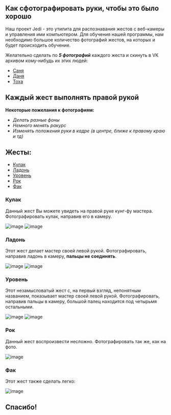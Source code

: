 ## Как сфотографировать руки, чтобы это было хорошо

Наш проект Jedi - это утилита для распознавания жестов с веб-камеры и управления ими компьютером. Для обучения нашей программы, нам необходимо большое количество фотографий жестов, на которых и будет происходить обучение.

Желательно сделать по ***5 фотографий*** каждого жеста и скинуть в VK архивом кому-нибудь их этих людей:
  - [Саня](https://vk.com/adkuz)
  - [Даня](https://vk.com/danchetto)
  - [Тоха](https://vk.com/antonnext)
  
  
## Каждый жест выполнять правой рукой
  
  
**Некоторые пожелания к фотографиям:**
  - *Делать разные фоны*
  - *Немного менять ракурс*
  - *Изменять положения руки в кадре (в центре, ближе к правому краю и тд)*

## Жесты:
  * [Кулак](#Кулак)
  * [Ладонь](#Ладонь)
  * [Уровень](#Уровень)
  * [Рок](#Рок)
  * [Фак](#Фак)
  
### Кулак

Данный жест Вы можете увидеть на правой руке кунг-фу мастера. Фотографировать кулак, направив его в камеру.

![image](https://pp.userapi.com/c824410/v824410860/1810a/Fui2OoF4kr8.jpg)
![image](http://www.vladtime.ru/uploads/posts/2016-02/1455183928_fist-punch.jpg)


### Ладонь

Этот жест делает мастер своей левой рукой. Фотографировать, направив ладонь в камеру, **пальцы не соединять**.

![image](https://pp.userapi.com/c824410/v824410860/18128/oE9xlYInvt4.jpg)
![image](https://pp.userapi.com/c824410/v824410860/180eb/7MX7eYZ1Pko.jpg)

### Уровень

Этот незамысловатый жест с, на первый взгляд, непонятным названием, показывает мастер своей левой рукой. Фотографировать, направив пальцы в камеру, большой палец находится под четырьмя остальными.

![image](https://pp.userapi.com/c824410/v824410860/18117/LGChIq9W_Co.jpg)
![image](https://pp.userapi.com/c837121/v837121915/62bcd/PT6sH4diXSo.jpg)

### Рок

Данный жест воспроизвести несложно. Фотографировать так же, как на фото.

![image](http://www.colors.life/upload/blogs/1a/8b/1a8b0c88134d43caa50ff48c8a144a2c_RSZ_690.jpeg)
### Фак

Этот жест также сделать легко:

![image](http://st.depositphotos.com/1475009/1250/i/950/depositphotos_12501475-Man-showing-his-middle-finger.jpg)


## Спасибо!
